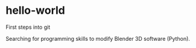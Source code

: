 # hello-world
First steps into git

Searching for programming skills to modify Blender 3D software (Python).
